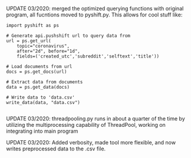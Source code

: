 UPDATE 03/2020: merged the optimized querying functions with original program, all fucntions moved to pyshift.py. This allows for cool stuff like:

```
import pyshift as ps

# Generate api.pushshift url to query data from 
url = ps.get_url(
    topic="coronavirus", 
    after="2d", before="1d", 
    fields=('created_utc','subreddit','selftext','title'))

# Load documents from url
docs = ps.get_docs(url)

# Extract data from documents
data = ps.get_data(docs)

# Write data to 'data.csv'
write_data(data, "data.csv")


```


UPDATE 03/2020: threadpooling.py runs in about a quarter of the time by utilizing the multiprocessing capability of ThreadPool, working on integrating into main program

UPDATE 03/2020: Added verbosity, made tool more flexible, and now writes preprocessed data to the .csv file.  


